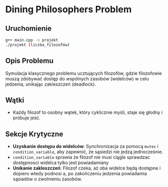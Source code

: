 # Dining Philosophers Problem

## Uruchomienie
```sh
g++ main.cpp -o projekt
./projekt (liczba_filozofów)
```

## Opis Problemu
Symulacja klasycznego problemu ucztujących filozofów, gdzie filozofowie muszą zdobywać dostęp do wspólnych zasobów (widelców) w celu jedzenia, unikając zakleszczeń (deadlock).

## Wątki
- Każdy filozof to osobny wątek, który cyklicznie myśli, staje się głodny i próbuje jeść.

## Sekcje Krytyczne
- **Uzyskanie dostępu do widelców**: Synchronizacja za pomocą `mutex` i `condition_variable`, aby zapewnić, że sąsiedzi nie jedzą jednocześnie.
- `condition_variable` sprawia że filozof nie musi ciągle sprawdzac dostępnosci widelca tylko jest powiadamiany
- **Unikanie zakleszczeń**: Filozof czeka, aż oba widelce będą dostępne i dopiero wtedy podnosi a, po zakończeniu jedzenia powiadamia sąsiadów o zwolnieniu zasobów.

